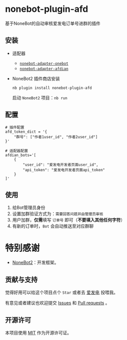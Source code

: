 # nonebot-plugin-afd

基于NoneBot的自动审核爱发电订单号进群的插件

## 安装

- 适配器
    - [`nonebot-adapter-onebot`](https://github.com/nonebot/adapter-onebot)
    - [`nonebot-adapter-afdian`](https://github.com/MineGraphCN/nonebot-adapter-afdian)

- NoneBot2 插件商店安装
  ```shell
  nb plugin install nonebot-plugin-afd
  ```
  启动 `NoneBot2` 项目：`nb run`

## 配置

```
# 插件配置
afd_token_dict = '{
    "群号": ["作者1user_id", "作者2user_id"]
}'

# 适配器配置
afdian_bots='[
    {
        "user_id": "爱发电开发者页面user_id",
        "api_token": "爱发电开发者页面api_token"
    }
]'
```

## 使用

1. 给Bot管理员身份
2. 设置加群验证方式为：`需要回答问题并由管理员审核`
3. 用户加群，**仅需**填写 `订单号` 即可（**不要填入其他任何字符**）
4. 有新的订单时，`Bot` 会自动推送至对应群聊

# 特别感谢

- [NoneBot2](https://github.com/nonebot/nonebot2)：开发框架。

## 贡献与支持

觉得好用可以给这个项目点个 `Star` 或者去 [爱发电](https://afdian.net/a/17TheWord) 投喂我。

有意见或者建议也欢迎提交 [Issues](https://github.com/17TheWord/nonebot-plugin-afd/issues)
和 [Pull requests](https://github.com/17TheWord/nonebot-plugin-afd/pulls) 。

## 开源许可

本项目使用 [MIT](./LICENSE) 作为开源许可证。


